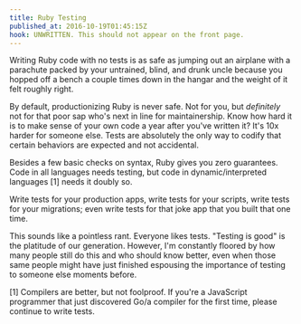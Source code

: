 ```yaml
---
title: Ruby Testing
published_at: 2016-10-19T01:45:15Z
hook: UNWRITTEN. This should not appear on the front page.
---
```


Writing Ruby code with no tests is as safe as jumping out
an airplane with a parachute packed by your untrained,
blind, and drunk uncle because you hopped off a bench a
couple times down in the hangar and the weight of it felt
roughly right.

By default, productionizing Ruby is never safe. Not for
you, but _definitely_ not for that poor sap who's next in
line for maintainership. Know how hard it is to make sense
of your own code a year after you've written it? It's 10x
harder for someone else. Tests are absolutely the only way
to codify that certain behaviors are expected and not
accidental.

Besides a few basic checks on syntax, Ruby gives you zero
guarantees. Code in all languages needs testing, but code
in dynamic/interpreted languages [1] needs it doubly so.

Write tests for your production apps, write tests for your
scripts, write tests for your migrations; even write tests
for that joke app that you built that one time.

This sounds like a pointless rant. Everyone likes tests.
"Testing is good" is the platitude of our generation.
However, I'm constantly floored by how many people still do
this and who should know better, even when those same
people might have just finished espousing the importance of
testing to someone else moments before.

[1] Compilers are better, but not foolproof. If you're a
    JavaScript programmer that just discovered Go/a
    compiler for the first time, please continue to write
    tests.
